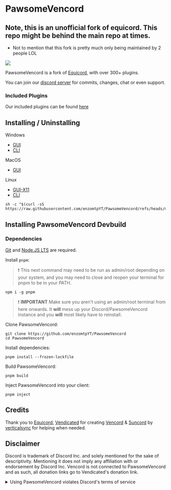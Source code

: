 # PawsomeVencord

## Note, this is an unofficial fork of equicord. This repo might be behind the main repo at times.

- Not to mention that this fork is pretty much only being maintained by 2 people LOL

![](https://img.shields.io/github/package-json/v/enzomtpYT/PawsomeVencord?style=for-the-badge&logo=github&logoColor=d3869b&label=&color=1d2021&labelColor=282828)

PawsomeVencord is a fork of [Equicord](https://github.com/equicord/equicord), with over 300+ plugins.

You can join our [discord server](https://discord.gg/w9jVtzNx4c) for commits, changes, chat or even support.

### Included Plugins

Our included plugins can be found [here](https://equicord.org/plugins)

## Installing / Uninstalling

Windows

- [GUI](https://github.com/enzomtpYT/PawsomeVencordInstaller/releases/latest/download/PawsomeVencordInstaller.exe)
- [CLI](https://github.com/enzomtpYT/PawsomeVencordInstaller/releases/latest/download/PawsomeVencordInstallerCli.exe)

MacOS

- [GUI](https://github.com/enzomtpYT/PawsomeVencordInstaller/releases/latest/download/PawsomeVencordInstaller.MacOS.zip)

Linux

- [GUI-X11](https://github.com/enzomtpYT/PawsomeVencordInstaller/releases/latest/download/PawsomeVencordInstaller-x11)
- [CLI](https://github.com/enzomtpYT/PawsomeVencordInstaller/releases/latest/download/PawsomeVencordInstallerCli-Linux)

```shell
sh -c "$(curl -sS https://raw.githubusercontent.com/enzomtpYT/PawsomeVencord/refs/heads/main/misc/install.sh)"
```

## Installing PawsomeVencord Devbuild

### Dependencies

[Git](https://git-scm.com/download) and [Node.JS LTS](https://nodejs.dev/en/) are required.

Install `pnpm`:

> :exclamation: This next command may need to be run as admin/root depending on your system, and you may need to close and reopen your terminal for pnpm to be in your PATH.

```shell
npm i -g pnpm
```

> :exclamation: **IMPORTANT** Make sure you aren't using an admin/root terminal from here onwards. It **will** mess up your Discord/PawsomeVencord instance and you **will** most likely have to reinstall.

Clone PawsomeVencord:

```shell
git clone https://github.com/enzomtpYT/PawsomeVencord
cd PawsomeVencord
```

Install dependencies:

```shell
pnpm install --frozen-lockfile
```

Build PawsomeVencord:

```shell
pnpm build
```

Inject PawsomeVencord into your client:

```shell
pnpm inject
```

## Credits

Thank you to [Equicord](https://github.com/equicord), [Vendicated](https://github.com/Vendicated) for creating [Vencord](https://github.com/Vendicated/Vencord) & [Suncord](https://github.com/verticalsync/Suncord) by [verticalsync](https://github.com/verticalsync) for helping when needed.

## Disclaimer

Discord is trademark of Discord Inc. and solely mentioned for the sake of descriptivity.
Mentioning it does not imply any affiliation with or endorsement by Discord Inc.
Vencord is not connected to PawsomeVencord and as such, all donation links go to Vendicated's donation link.

<details>
<summary>Using PawsomeVencord violates Discord's terms of service</summary>

Client modifications are against Discord’s Terms of Service.

However, Discord is pretty indifferent about them and there are no known cases of users getting banned for using client mods! So you should generally be fine if you don’t use plugins that implement abusive behaviour. But no worries, all inbuilt plugins are safe to use!

Regardless, if your account is essential to you and getting disabled would be a disaster for you, you should probably not use any client mods (not exclusive to PawsomeVencord), just to be safe

Additionally, make sure not to post screenshots with PawsomeVencord in a server where you might get banned for it

</details>

